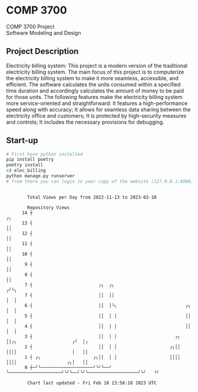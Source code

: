 # COMP 3700
COMP 3700 Project  
Software Modeling and Design
## Project Description
Electricity billing system: This project is a modern version of the traditional electricity billing system. The main focus of this project is to computerize the electricity billing system to make it more seamless, accessible, and efficient. The software calculates the units consumed within a specified time duration and accordingly calculates the amount of money to be paid for those units. The following features make the electricity billing system more service-oriented and straightforward: It features a high-performance speed along with accuracy; It allows for seamless data sharing between the electricity office and customers; It is protected by high-security measures and controls; It includes the necessary provisions for debugging.

## Start-up
```bash
# First have python installed
pip install poetry
poetry install
cd elec_billing
python manage.py runserver
# from there you can login to your copy of the website (127.0.0.1:8000), default creds are admin/admin
```

```

        Total Views per Day from 2022-11-13 to 2023-02-10

        Repository Views
      14 ┼                                                                                     ╭╮
      13 ┤                                                                                     ││
      12 ┤                                                                                     ││
      11 ┤                                                                                     ││
      10 ┤                                                                                     ││
       9 ┤                                                                                     ││
       8 ┤                                                                                     ││
       7 ┤                         ╭╮  ╭╮                                                     ╭╯╰╮
       7 ┤                         ││  ││                                                     │  │
       6 ┤                         ││  │╰╮                          ╭╮                        │  │
       5 ┤                         ││  │ │                          ││                        │  │
       4 ┤                         ││  │ │                          ││                        │  │
       3 ┤                         ││  │ │                      ╭╮  ││╭╮                     ╭╯  │╭
       2 ┤                         ││  │ │                    ╭╮││  ││││                     │   ││
       1 ┤ ╭╮                    ╭╮││  │ │                    ││││  ││││                   ╭╮│   ││
       0 ┼─╯╰────────────────────╯╰╯╰──╯ ╰────────────────────╯╰╯╰──╯╰╯╰───────────────────╯╰╯   ╰╯

        Chart last updated - Fri Feb 10 23:58:18 2023 UTC
        
```
